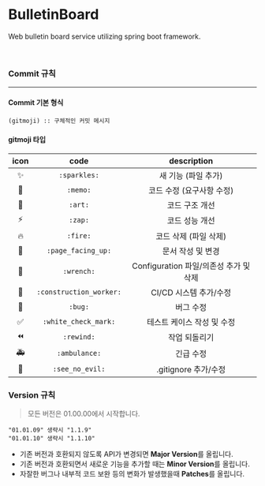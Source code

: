 # BulletinBoard
Web bulletin board service utilizing spring boot framework.

<br>

### Commit 규칙

---

#### Commit 기본 형식

```
(gitmoji) :: 구체적인 커밋 메시지
```

#### gitmoji 타입

| icon |     code    |           description            |
|:---:|:--------:|:--------------------------------:|
| ✨   | `:sparkles:` |        새 기능 (파일 추가)            |
| 📝   |  `:memo:`    |     코드 수정 (요구사항 수정)    |
| 🎨   |   `:art:`    |     코드 구조 개선        |
| ⚡️    |    `:zap:`    |   코드 성능 개선        |
| 🔥   |    `:fire:`  |   코드 삭제 (파일 삭제)   |
| 📄 |    `:page_facing_up:`  |   문서 작성 및 변경    |
| 🔧 |  `:wrench:`      | Configuration 파일/의존성 추가 및 삭제 |
| 👷 |   `:construction_worker:`    |   CI/CD 시스템 추가/수정     |
| 🐛 |     `:bug:`    |         버그 수정               |
| ✅ |  `:white_check_mark:`   |      테스트 케이스 작성 및 수정    |
| ⏪ | `:rewind:` |            작업 되돌리기              |
| 🚑 |   `:ambulance:`    |          긴급 수정             |
| 🙈 | `:see_no_evil:`  | .gitignore 추가/수정 |

### Version 규칙

> 모든 버전은 01.00.00에서 시작합니다.
```
"01.01.09" 생략시 "1.1.9"
"01.01.10" 생략시 "1.1.10"
```
- 기존 버전과 호환되지 않도록 API가 변경되면 **Major Version**를 올립니다.
- 기존 버전과 호환되면서 새로운 기능을 추가할 때는 **Minor Version**를 올립니다.
- 자잘한 버그나 내부적 코드 보완 등의 변화가 발생했을때 **Patches**를 올립니다.
